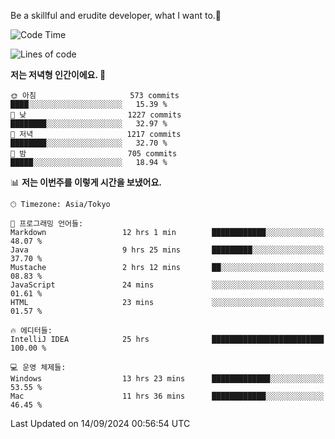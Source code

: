 Be a skillful and erudite developer, what I want to.👶

<!--START_SECTION:waka-->
![Code Time](http://img.shields.io/badge/Code%20Time-1%2C269%20hrs%2010%20mins-blue)

![Lines of code](https://img.shields.io/badge/%EC%A0%80%EB%8A%94%20%EC%97%AC%ED%83%9C%EA%B9%8C%EC%A7%80%20-2.9%20million%20%EC%A4%84%EC%9D%98%20%EC%BD%94%EB%93%9C%EB%A5%BC%20%EC%9E%91%EC%84%B1%ED%96%88%EC%96%B4%EC%9A%94.-blue)

**저는 저녁형 인간이에요. 🦉** 

```text
🌞 아침                     573 commits         ████░░░░░░░░░░░░░░░░░░░░░   15.39 % 
🌆 낮　                     1227 commits        ████████░░░░░░░░░░░░░░░░░   32.97 % 
🌃 저녁                     1217 commits        ████████░░░░░░░░░░░░░░░░░   32.70 % 
🌙 밤　                     705 commits         █████░░░░░░░░░░░░░░░░░░░░   18.94 % 
```


📊 **저는 이번주를 이렇게 시간을 보냈어요.** 

```text
🕑︎ Timezone: Asia/Tokyo

💬 프로그래밍 언어들: 
Markdown                 12 hrs 1 min        ████████████░░░░░░░░░░░░░   48.07 % 
Java                     9 hrs 25 mins       █████████░░░░░░░░░░░░░░░░   37.70 % 
Mustache                 2 hrs 12 mins       ██░░░░░░░░░░░░░░░░░░░░░░░   08.83 % 
JavaScript               24 mins             ░░░░░░░░░░░░░░░░░░░░░░░░░   01.61 % 
HTML                     23 mins             ░░░░░░░░░░░░░░░░░░░░░░░░░   01.57 % 

🔥 에디터들: 
IntelliJ IDEA            25 hrs              █████████████████████████   100.00 % 

💻 운영 체제들: 
Windows                  13 hrs 23 mins      █████████████░░░░░░░░░░░░   53.55 % 
Mac                      11 hrs 36 mins      ████████████░░░░░░░░░░░░░   46.45 % 
```


 Last Updated on 14/09/2024 00:56:54 UTC
<!--END_SECTION:waka-->
